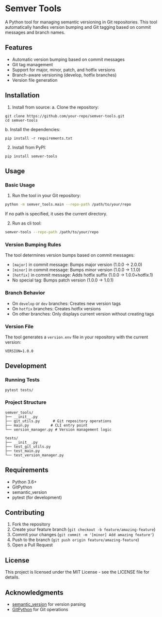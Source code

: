 # Semver Tools

A Python tool for managing semantic versioning in Git repositories. This tool automatically handles version bumping and Git tagging based on commit messages and branch names.

## Features

- Automatic version bumping based on commit messages
- Git tag management
- Support for major, minor, patch, and hotfix versions
- Branch-aware versioning (develop, hotfix branches)
- Version file generation

## Installation

1. Install from source:
a. Clone the repository:
```
git clone https://github.com/your-repo/semver-tools.git
cd semver-tools
```

b. Install the dependencies:
```
pip install -r requirements.txt
```

2. Install from PyPI:
```
pip install semver-tools
```

## Usage

### Basic Usage

1. Run the tool in your Git repository:

```bash
python -m semver_tools.main --repo-path /path/to/your/repo
```

If no path is specified, it uses the current directory.

2. Run as cli tool:
```bash
semver-tools --repo-path /path/to/your/repo
```

### Version Bumping Rules

The tool determines version bumps based on commit messages:

- `[major]` in commit message: Bumps major version (1.0.0 → 2.0.0)
- `[minor]` in commit message: Bumps minor version (1.0.0 → 1.1.0)
- `[hotfix]` in commit message: Adds hotfix suffix (1.0.0 → 1.0.0+hotfix.1)
- No special tag: Bumps patch version (1.0.0 → 1.0.1)

### Branch Behavior

- On `develop` or `dev` branches: Creates new version tags
- On `hotfix` branches: Creates hotfix versions
- On other branches: Only displays current version without creating tags

### Version File

The tool generates a `version.env` file in your repository with the current version:
```
VERSION=1.0.0
```

## Development

### Running Tests

```bash
pytest tests/
```

### Project Structure

```
semver_tools/
├── __init__.py
├── git_utils.py      # Git repository operations
├── main.py          # CLI entry point
└── version_manager.py # Version management logic

tests/
├── __init__.py
├── test_git_utils.py
├── test_main.py
└── test_version_manager.py
```

## Requirements

- Python 3.6+
- GitPython
- semantic_version
- pytest (for development)

## Contributing

1. Fork the repository
2. Create your feature branch (`git checkout -b feature/amazing-feature`)
3. Commit your changes (`git commit -m '[minor] Add amazing feature'`)
4. Push to the branch (`git push origin feature/amazing-feature`)
5. Open a Pull Request

## License

This project is licensed under the MIT License - see the LICENSE file for details.

## Acknowledgments

- [semantic_version](https://python-semanticversion.readthedocs.io/) for version parsing
- [GitPython](https://gitpython.readthedocs.io/) for Git operations
